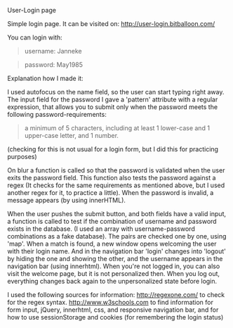 User-Login page

Simple login page.  It can be visited on: http://user-login.bitballoon.com/

You can login with:          
>username: Janneke

>password: May1985

Explanation how I made it:

I used autofocus on the name field, so the user can start typing right away.
The input field for the password I gave a 'pattern' attribute with a regular expression,
that allows you to submit only when the password meets the following password-requirements:
>a minimum of 5 characters, including at least 1 lower-case and 1 upper-case letter, and 1 number.

(checking for this is not usual for a login form, but I did this for practicing purposes)

On blur a function is called so that the password is validated when the user exits the
password field. This function also tests the password against a regex (It checks for the
same requirements as mentioned above, but I used another regex for it, to practice a little).
When the password is invalid, a message appears (by using innerHTML).

When the user pushes the submit button, and both fields have a valid input,
a function is called to test if the combination of username and password exists
in the database. (I used an array with username-password combinations as a
fake database).
The pairs are checked one by one, using 'map'. When a match is found, a new window opens
welcoming the user with their login name. And in the navigation bar 'login' changes into 'logout'
by hiding the one and showing the other, and the username appears in the navigation bar (using innerhtml).
When you're not logged in, you can also visit the welcome page, but it is not personalized then.
When you log out, everything changes back again to the unpersonalized state before login.

I used the following sources for information:
http://regexone.com/ to check for the regex syntax.
http://www.w3schools.com  to find information for form input, jQuery, innerhtml,
                          css, and responsive navigation bar,
                          and for how to use sessionStorage and cookies (for remembering the login status)
